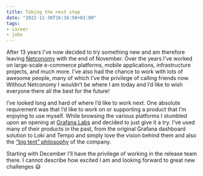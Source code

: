 ```yaml
---
title: Taking the next step
date: "2022-11-30T16:16:58+01:00"
tags:
- career
- jobs
---
```


After 13 years I’ve now decided to try something new and am therefore leaving [Netconomy](https://netconomy.net/) with the end of November. Over the years I’ve worked on large-scale e-commerce platforms, mobile applications, infrastructure projects, and much more. I’ve also had the chance to work with lots of awesome people, many of which I’ve the privilege of calling friends now. Without Netconomy I wouldn’t be where I am today and I’d like to wish everyone there all the best for the future!

I’ve looked long and hard of where I’d like to work next. One absolute requirement was that I’d like to work on or supporting a product that I’m enjoying to use myself. While browsing the various platforms I stumbled upon an opening at [Grafana Labs](https://grafana.com/) and decided to just give it a try. I’ve used many of their products in the past, from the original Grafana dashboard solution to Loki and Tempo and simply love the vision behind them and also the [“big tent” philosophy](https://grafana.com/blog/2022/04/04/welcome-to-grafanas-big-tent-a-podcast-about-people-community-tech-and-tools-around-observability/) of the company.

Starting with December I’ll have the privilege of working in the release team there. I cannot describe how excited I am and looking forward to great new challenges 😃
